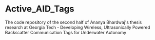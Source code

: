 # Active_AID_Tags
The code repository of the second half of Ananya Bhardwaj's thesis research at Georgia Tech - Developing Wireless, Ultrasonically Powered Backscatter Communication Tags for Underwater Autonomy
